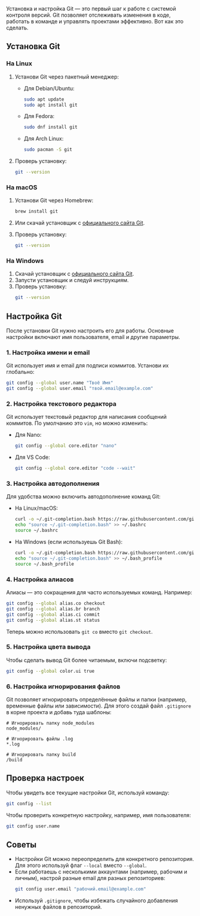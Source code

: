Установка и настройка Git — это первый шаг к работе с системой контроля версий. Git позволяет отслеживать изменения в коде, работать в команде и управлять проектами эффективно. Вот как это сделать.

## Установка Git

### На Linux

1. Установи Git через пакетный менеджер:
   - Для Debian/Ubuntu:
     ```bash
     sudo apt update
     sudo apt install git
     ```
   - Для Fedora:
     ```bash
     sudo dnf install git
     ```
   - Для Arch Linux:
     ```bash
     sudo pacman -S git
     ```

2. Проверь установку:
   ```bash
   git --version
   ```

### На macOS

1. Установи Git через Homebrew:
   ```bash
   brew install git
   ```
2. Или скачай установщик с [официального сайта Git](https://git-scm.com/download/mac).

3. Проверь установку:
   ```bash
   git --version
   ```

### На Windows

1. Скачай установщик с [официального сайта Git](https://git-scm.com/download/win).
2. Запусти установщик и следуй инструкциям.
3. Проверь установку:
   ```bash
   git --version
   ```

## Настройка Git

После установки Git нужно настроить его для работы. Основные настройки включают имя пользователя, email и другие параметры.

### 1. Настройка имени и email

Git использует имя и email для подписи коммитов. Установи их глобально:
```bash
git config --global user.name "Твоё Имя"
git config --global user.email "твой.email@example.com"
```

### 2. Настройка текстового редактора

Git использует текстовый редактор для написания сообщений коммитов. По умолчанию это `vim`, но можно изменить:
- Для Nano:
  ```bash
  git config --global core.editor "nano"
  ```
- Для VS Code:
  ```bash
  git config --global core.editor "code --wait"
  ```

### 3. Настройка автодополнения

Для удобства можно включить автодополнение команд Git:
- На Linux/macOS:
  ```bash
  curl -o ~/.git-completion.bash https://raw.githubusercontent.com/git/git/master/contrib/completion/git-completion.bash
  echo "source ~/.git-completion.bash" >> ~/.bashrc
  source ~/.bashrc
  ```
- На Windows (если используешь Git Bash):
  ```bash
  curl -o ~/.git-completion.bash https://raw.githubusercontent.com/git/git/master/contrib/completion/git-completion.bash
  echo "source ~/.git-completion.bash" >> ~/.bash_profile
  source ~/.bash_profile
  ```

### 4. Настройка алиасов

Алиасы — это сокращения для часто используемых команд. Например:
```bash
git config --global alias.co checkout
git config --global alias.br branch
git config --global alias.ci commit
git config --global alias.st status
```
Теперь можно использовать `git co` вместо `git checkout`.

### 5. Настройка цвета вывода

Чтобы сделать вывод Git более читаемым, включи подсветку:
```bash
git config --global color.ui true
```

### 6. Настройка игнорирования файлов

Git позволяет игнорировать определённые файлы и папки (например, временные файлы или зависимости). Для этого создай файл `.gitignore` в корне проекта и добавь туда шаблоны:
```plaintext
# Игнорировать папку node_modules
node_modules/

# Игнорировать файлы .log
*.log

# Игнорировать папку build
/build
```

## Проверка настроек

Чтобы увидеть все текущие настройки Git, используй команду:
```bash
git config --list
```

Чтобы проверить конкретную настройку, например, имя пользователя:
```bash
git config user.name
```

## Советы
- Настройки Git можно переопределить для конкретного репозитория. Для этого используй флаг `--local` вместо `--global`.
- Если работаешь с несколькими аккаунтами (например, рабочим и личным), настрой разные email для разных репозиториев:
  ```bash
  git config user.email "рабочий.email@example.com"
  ```
- Используй `.gitignore`, чтобы избежать случайного добавления ненужных файлов в репозиторий.
